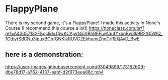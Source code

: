 # FlappyPlane
 There is my second game, it's a FlappyPlane! I made this activity in None's Course (I recommend this course a lot!) https://noneclass.com.br/?ref=A43057132F&gclid=CjwKCAjw14uVBhBEEiwAaufYxxnBw3k9R2tG5WQ_1CtbytSdCNu3ipuxBCbfGNKikRUVGZEkhupyZhoCrREQAvD_BwE


## here is a demonstration:
 
https://user-images.githubusercontent.com/93049899/173162609-dbe78d17-a762-4137-aabf-d2f973eea86c.mp4

